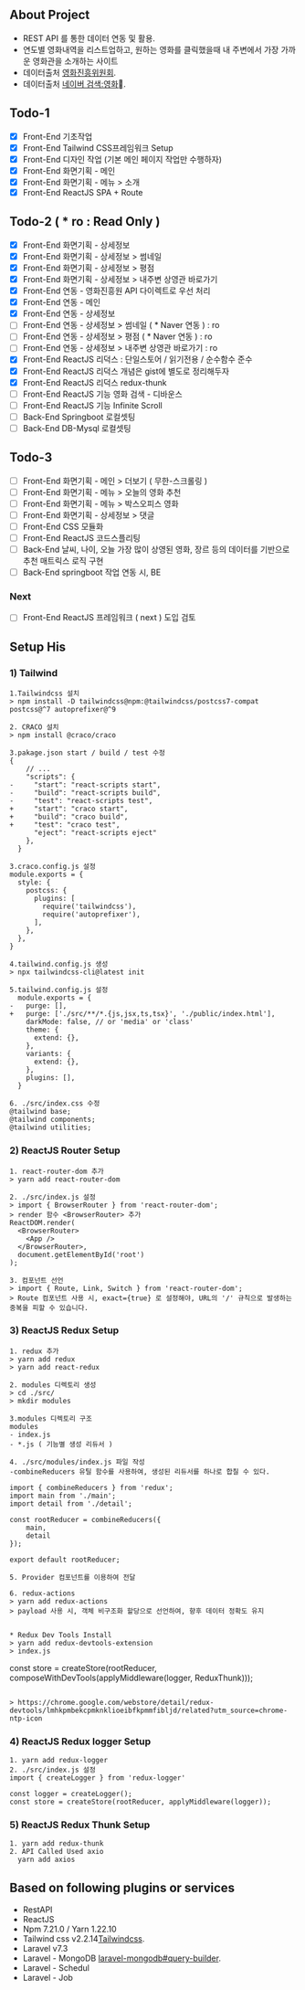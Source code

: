 ## About Project
- REST API 를 통한 데이터 연동 및 활용.
- 연도별 영화내역을 리스트업하고, 원하는 영화를 클릭했을때 내 주변에서 가장 가까운 영화관을 소개하는 사이트
- 데이터출처 [영화진흥위원회](http://www.kobis.or.kr/kobisopenapi/homepg/apiservice/searchServiceInfo.do?serviceId=searchMovieInfo).
- 데이터출처 [네이버 검색:영화](https://developers.naver.com/docs/serviceapi/search/movie/movie.md#%EC%98%81%ED%99%94).

## Todo-1
- [X] Front-End 기초작업
- [X] Front-End Tailwind CSS프레임워크 Setup
- [X] Front-End 디자인 작업 (기본 메인 페이지 작업만 수행하자)
- [X] Front-End 화면기획 - 메인
- [X] Front-End 화면기획 - 메뉴 > 소개
- [X] Front-End ReactJS SPA + Route

## Todo-2 ( * ro : Read Only )
- [X] Front-End 화면기획 - 상세정보
- [X] Front-End 화면기획 - 상세정보 > 썸네일
- [X] Front-End 화면기획 - 상세정보 > 평점
- [X] Front-End 화면기획 - 상세정보 > 내주변 상영관 바로가기
- [X] Front-End 연동 - 영화진흥원 API 다이렉트로 우선 처리
- [X] Front-End 연동 - 메인
- [X] Front-End 연동 - 상세정보
- [ ] Front-End 연동 - 상세정보 > 썸네일 ( * Naver 연동 )  : ro
- [ ] Front-End 연동 - 상세정보 > 평점 ( * Naver 연동 ) : ro
- [ ] Front-End 연동 - 상세정보 > 내주변 상영관 바로가기 : ro
- [X] Front-End ReactJS 리덕스 : 단일스토어 / 읽기전용 / 순수함수 준수
- [X] Front-End ReactJS 리덕스 개념은 gist에 별도로 정리해두자
- [X] Front-End ReactJS 리덕스 redux-thunk
- [ ] Front-End ReactJS 기능 영화 검색 - 디바운스
- [ ] Front-End ReactJS 기능 Infinite Scroll
- [ ] Back-End Springboot 로컬셋팅
- [ ] Back-End DB-Mysql 로컬셋팅

## Todo-3
- [ ] Front-End 화면기획 - 메인 > 더보기 ( 무한-스크롤링 )
- [ ] Front-End 화면기획 - 메뉴 > 오늘의 영화 추천
- [ ] Front-End 화면기획 - 메뉴 > 박스오피스 영화
- [ ] Front-End 화면기획 - 상세정보 > 댓글
- [ ] Front-End CSS 모듈화
- [ ] Front-End ReactJS 코드스플리팅
- [ ] Back-End 날씨, 나이, 오늘 가장 많이 상영된 영화, 장르 등의 데이터를 기반으로 추천 매트릭스 로직 구현
- [ ] Back-End springboot 작업 연동 시, BE

### Next
- [ ] Front-End ReactJS 프레임워크 ( next ) 도입 검토

## Setup His
### 1) Tailwind 
```
1.Tailwindcss 설치
> npm install -D tailwindcss@npm:@tailwindcss/postcss7-compat postcss@^7 autoprefixer@^9

2. CRACO 설치
> npm install @craco/craco

3.pakage.json start / build / test 수정
{
    // ...
    "scripts": {
-     "start": "react-scripts start",
-     "build": "react-scripts build",
-     "test": "react-scripts test",
+     "start": "craco start",
+     "build": "craco build",
+     "test": "craco test",
      "eject": "react-scripts eject"
    },
  }

3.craco.config.js 설정
module.exports = {
  style: {
    postcss: {
      plugins: [
        require('tailwindcss'),
        require('autoprefixer'),
      ],
    },
  },
}

4.tailwind.config.js 생성
> npx tailwindcss-cli@latest init

5.tailwind.config.js 설정
  module.exports = {
-   purge: [],
+   purge: ['./src/**/*.{js,jsx,ts,tsx}', './public/index.html'],
    darkMode: false, // or 'media' or 'class'
    theme: {
      extend: {},
    },
    variants: {
      extend: {},
    },
    plugins: [],
  }

6. ./src/index.css 수정
@tailwind base;
@tailwind components;
@tailwind utilities;
```

### 2) ReactJS Router Setup
```
1. react-router-dom 추가
> yarn add react-router-dom

2. ./src/index.js 설정
> import { BrowserRouter } from 'react-router-dom';
> render 함수 <BrowserRouter> 추가
ReactDOM.render(
  <BrowserRouter>
    <App />
  </BrowserRouter>,
  document.getElementById('root')
);

3. 컴포넌트 선언
> import { Route, Link, Switch } from 'react-router-dom';
> Route 컴포넌트 사용 시, exact={true} 로 설정해야, URL의 '/' 규칙으로 발생하는 중복을 피할 수 있습니다. 
```
### 3) ReactJS Redux Setup
```
1. redux 추가
> yarn add redux
> yarn add react-redux

2. modules 디렉토리 생성
> cd ./src/
> mkdir modules

3.modules 디렉토리 구조
modules
- index.js
- *.js ( 기능별 생성 리듀서 )

4. ./src/modules/index.js 파일 작성 
-combineReducers 유틸 함수를 사용하여, 생성된 리듀서를 하나로 합칠 수 있다.

import { combineReducers } from 'redux';
import main from './main';
import detail from './detail';

const rootReducer = combineReducers({
    main,
    detail
});

export default rootReducer;

5. Provider 컴포넌트를 이용하여 전달

6. redux-actions  
> yarn add redux-actions
> payload 사용 시, 객체 비구조화 할당으로 선언하여, 향후 데이터 정확도 유지


* Redux Dev Tools Install
> yarn add redux-devtools-extension
> index.js
```
const store = createStore(rootReducer, composeWithDevTools(applyMiddleware(logger, ReduxThunk)));
```

> https://chrome.google.com/webstore/detail/redux-devtools/lmhkpmbekcpmknklioeibfkpmmfibljd/related?utm_source=chrome-ntp-icon

```
### 4) ReactJS Redux logger Setup
```
1. yarn add redux-logger
2. ./src/index.js 설정
import { createLogger } from 'redux-logger'

const logger = createLogger();
const store = createStore(rootReducer, applyMiddleware(logger));
```

### 5) ReactJS Redux Thunk Setup
```
1. yarn add redux-thunk
2. API Called Used axio
  yarn add axios

```

## Based on following plugins or services
- RestAPI
- ReactJS
- Npm 7.21.0 / Yarn 1.22.10
- Tailwind css v2.2.14[Tailwindcss](https://tailwindcss.com/).
- Laravel v7.3
- Laravel - MongoDB [laravel-mongodb#query-builder](https://github.com/jenssegers/laravel-mongodb#query-builder).
- Laravel - Schedul
- Laravel - Job 